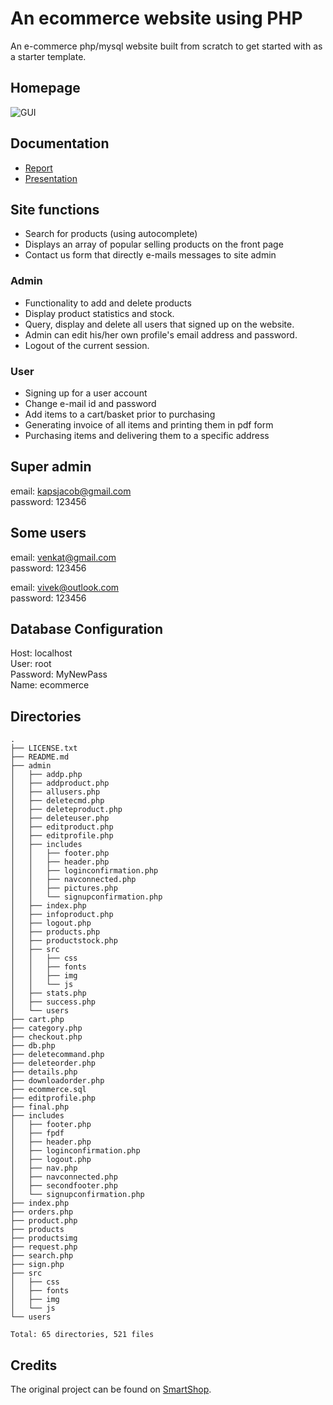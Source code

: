 # An ecommerce website using PHP
An e-commerce php/mysql website built from scratch to get started with as a starter template.

## Homepage
![GUI](https://github.com/jacobjohn2016/PHP-ecommerce/raw/master/home.png)

## Documentation
* [Report](./Report.pdf)
* [Presentation](./project_presentation.pdf)

## Site functions
* Search for products (using autocomplete)
* Displays an array of popular selling products on the front page
* Contact us form that directly e-mails messages to site admin

### Admin
* Functionality to add and delete products
* Display product statistics and stock.
* Query, display and delete all users that signed up on the website.
* Admin can edit his/her own profile's email address and password.
* Logout of the current session.

### User
* Signing up for a user account
* Change e-mail id and password
* Add items to a cart/basket prior to purchasing
* Generating invoice of all items and printing them in pdf form
* Purchasing items and delivering them to a specific address

## Super admin

email: kapsjacob@gmail.com<br>
password: 123456

## Some users

email: venkat@gmail.com<br>
password: 123456<br>

email: vivek@outlook.com<br>
password: 123456

## Database Configuration

Host: localhost<br>
User: root<br>
Password: MyNewPass<br>
Name: ecommerce

## Directories
```
.
├── LICENSE.txt
├── README.md
├── admin
│   ├── addp.php
│   ├── addproduct.php
│   ├── allusers.php
│   ├── deletecmd.php
│   ├── deleteproduct.php
│   ├── deleteuser.php
│   ├── editproduct.php
│   ├── editprofile.php
│   ├── includes
│   │   ├── footer.php
│   │   ├── header.php
│   │   ├── loginconfirmation.php
│   │   ├── navconnected.php
│   │   ├── pictures.php
│   │   └── signupconfirmation.php
│   ├── index.php
│   ├── infoproduct.php
│   ├── logout.php
│   ├── products.php
│   ├── productstock.php
│   ├── src
│   │   ├── css
│   │   ├── fonts
│   │   ├── img
│   │   └── js
│   ├── stats.php
│   ├── success.php
│   └── users
├── cart.php
├── category.php
├── checkout.php
├── db.php
├── deletecommand.php
├── deleteorder.php
├── details.php
├── downloadorder.php
├── ecommerce.sql
├── editprofile.php
├── final.php
├── includes
│   ├── footer.php
│   ├── fpdf
│   ├── header.php
│   ├── loginconfirmation.php
│   ├── logout.php
│   ├── nav.php
│   ├── navconnected.php
│   ├── secondfooter.php
│   └── signupconfirmation.php
├── index.php
├── orders.php
├── product.php
├── products
├── productsimg
├── request.php
├── search.php
├── sign.php
├── src
│   ├── css
│   ├── fonts
│   ├── img
│   └── js
└── users

Total: 65 directories, 521 files
```

## Credits
The original project can be found on [SmartShop](https://github.com/smakosh/Smartshop).
